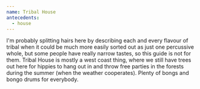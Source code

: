 ```yaml
---
name: Tribal House
antecedents:
  - house
---
```


I'm probably splitting hairs here by describing each and every flavour
of tribal when it could be much more easily sorted out as just one
percussive whole, but some people have really narrow tastes, so this
guide is not for them. Tribal House is mostly a west coast thing, where
we still have trees out here for hippies to hang out in and throw free
parties in the forests during the summer (when the weather cooperates).
Plenty of bongs and bongo drums for everybody.
